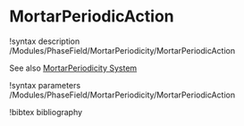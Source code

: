 # MortarPeriodicAction

!syntax description /Modules/PhaseField/MortarPeriodicity/MortarPeriodicAction

See also [MortarPeriodicity System](MortarPeriodicity/index.md)

!syntax parameters /Modules/PhaseField/MortarPeriodicity/MortarPeriodicAction

!bibtex bibliography
